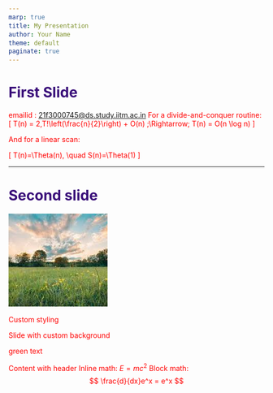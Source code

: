 ```yaml
---
marp: true
title: My Presentation
author: Your Name
theme: default
paginate: true
---
```

# First Slide
emailid : 21f3000745@ds.study.iitm.ac.in
For a divide-and-conquer routine:
\[
T(n) = 2\,T\!\left(\frac{n}{2}\right) + O(n)
\;\Rightarrow\;
T(n) = O(n \log n)
\]

And for a linear scan:

\[
T(n)=\Theta(n), \quad S(n)=\Theta(1)
\]

---

# Second slide 
<style>
section {
  background: #2494b3ff;
  color: #676583ff;
}
h1 {
  color: #390e79ff;
}
p {
    color: red;
}
</style>

<!-- Background image -->
![bg fit](background.jpg) 


<!-- _class: lead -->

Custom styling 

<!-- _backgroundColor: #123456 -->

Slide with custom background

<!-- _color: green -->

green text

<!-- _footer: *Page footer* -->
<!-- _header: **Header** -->
Content with header
Inline math: $E = mc^2$
Block math:
$$
\frac{d}{dx}e^x = e^x
$$

